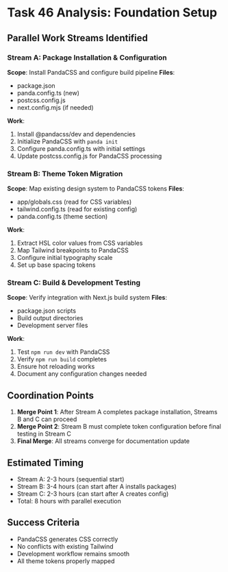 # Task 46 Analysis: Foundation Setup

## Parallel Work Streams Identified

### Stream A: Package Installation & Configuration
**Scope**: Install PandaCSS and configure build pipeline
**Files**:
- package.json
- panda.config.ts (new)
- postcss.config.js
- next.config.mjs (if needed)

**Work**:
1. Install @pandacss/dev and dependencies
2. Initialize PandaCSS with `panda init`
3. Configure panda.config.ts with initial settings
4. Update postcss.config.js for PandaCSS processing

### Stream B: Theme Token Migration
**Scope**: Map existing design system to PandaCSS tokens
**Files**:
- app/globals.css (read for CSS variables)
- tailwind.config.ts (read for existing config)
- panda.config.ts (theme section)

**Work**:
1. Extract HSL color values from CSS variables
2. Map Tailwind breakpoints to PandaCSS
3. Configure initial typography scale
4. Set up base spacing tokens

### Stream C: Build & Development Testing
**Scope**: Verify integration with Next.js build system
**Files**:
- package.json scripts
- Build output directories
- Development server files

**Work**:
1. Test `npm run dev` with PandaCSS
2. Verify `npm run build` completes
3. Ensure hot reloading works
4. Document any configuration changes needed

## Coordination Points

1. **Merge Point 1**: After Stream A completes package installation, Streams B and C can proceed
2. **Merge Point 2**: Stream B must complete token configuration before final testing in Stream C
3. **Final Merge**: All streams converge for documentation update

## Estimated Timing
- Stream A: 2-3 hours (sequential start)
- Stream B: 3-4 hours (can start after A installs packages)
- Stream C: 2-3 hours (can start after A creates config)
- Total: 8 hours with parallel execution

## Success Criteria
- PandaCSS generates CSS correctly
- No conflicts with existing Tailwind
- Development workflow remains smooth
- All theme tokens properly mapped